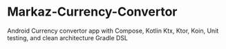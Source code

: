 # Markaz-Currency-Convertor
Android Currency convertor app with Compose, Kotlin Ktx, Ktor, Koin, Unit testing, and clean architecture
Gradle DSL

